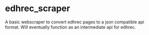# edhrec_scraper
A basic webscraper to convert edhrec pages to a json compatible api format. Will eventually function as an intermediate api for edhrec.
